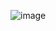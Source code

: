 ![image](https://user-images.githubusercontent.com/49836053/144831331-2da3f38c-c9cb-4687-b1ca-2ca726764fcd.png)
